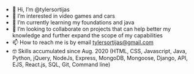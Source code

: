 - 👋 Hi, I’m @tylersortijas
- 👀 I’m interested in video games and cars
- 🌱 I’m currently learning my foundations and java
- 💞️ I’m looking to collaborate on projects that can help better my knowledge and further expand the scope of my capabilities
- 📫 How to reach me is by email tylersortijas@gmail.com
- 🤓 Skills accumulated since Aug. 2020 (HTML, CSS, Javascript, Java, Python, jQuery, NodeJs, Express, MongoDB, Mongoose, Django, API, EJS, React.js, SQL, Git, Command line)

<!---
tylersortijas/I look forward to what this profile and opening chapter in my life brings me. I hope great memories can be made, I learn a lot, and I meet a lot of beautiful people 
along in the process.
--->
